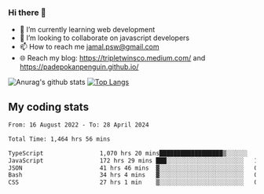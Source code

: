 ### Hi there 👋

<!--
**padepokanpenguin/padepokanpenguin** is a ✨ _special_ ✨ repository because its `README.md` (this file) appears on your GitHub profile.
-->

- 🌱 I’m currently learning  web development
- 👯 I’m looking to collaborate on javascript developers
- 📫 How to reach me jamal.psw@gmail.com
- 🌐 Reach my blog:
   https://tripletwinsco.medium.com/ and
   https://padepokanpenguin.github.io/

![Anurag's github stats](https://github-readme-stats.vercel.app/api?username=padepokanpenguin&count_private=true&disable_animations=false&show_icons=true&theme=default)
[![Top Langs](https://github-readme-stats.vercel.app/api/top-langs/?username=padepokanpenguin&theme=default&layout=compact)](https://github.com/padepokanpenguin)

## My coding stats

<!--START_SECTION:waka-->

```txt
From: 16 August 2022 - To: 28 April 2024

Total Time: 1,464 hrs 56 mins

TypeScript                1,070 hrs 20 mins██████████████████▒░░░░░░   73.06 %
JavaScript                172 hrs 29 mins ███░░░░░░░░░░░░░░░░░░░░░░   11.77 %
JSON                      41 hrs 46 mins  ▓░░░░░░░░░░░░░░░░░░░░░░░░   02.85 %
Bash                      34 hrs 4 mins   ▓░░░░░░░░░░░░░░░░░░░░░░░░   02.33 %
CSS                       27 hrs 1 min    ▒░░░░░░░░░░░░░░░░░░░░░░░░   01.85 %
```

<!--END_SECTION:waka-->


